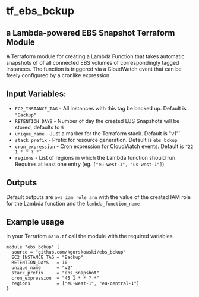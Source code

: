 # tf\_ebs\_bckup
## a Lambda-powered EBS Snapshot Terraform Module

A Terraform module for creating a Lambda Function that takes automatic snapshots of of all connected EBS volumes of correspondingly tagged instances.
The function is triggered via a CloudWatch event that can be freely configured by a cronlike expression.

## Input Variables:
- `EC2_INSTANCE_TAG` - All instances with this tag be backed up. Default is `"Backup"`
- `RETENTION_DAYS`   - Number of day the created EBS Snapshots will be stored, defaults to `5`
- `unique_name`      - Just a marker for the Terraform stack. Default is "v1"`
- `stack_prefix`     - Prefix for resource generation. Default is `ebs_bckup`
- `cron_expression`  - Cron expression for CloudWatch events. Default is `"22 1 * * ? *"`
- `regions`          - List of regions in which the Lambda function should run. Requires at least one entry (eg. `["eu-west-1", "us-west-1"]`)

## Outputs
Default outputs are `aws_iam_role_arn` with the value of the created IAM role for the Lambda function and the `lambda_function_name`

## Example usage
In your Terrafom `main.tf` call the module with the required variables.

```
module "ebs_bckup" {
  source = "github.com/kgorskowski/ebs_bckup"
  EC2_INSTANCE_TAG = "Backup"
  RETENTION_DAYS   = 10
  unique_name      = "v2"
  stack_prefix     = "ebs_snapshot"
  cron_expression  = "45 1 * * ? *"
  regions          = ["eu-west-1", "eu-central-1"]
}
```
